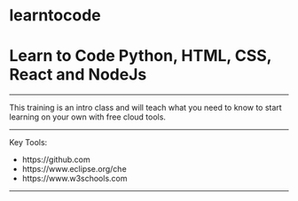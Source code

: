 # learntocode

<h1>Learn to Code Python, HTML, CSS, React and NodeJs </h1>
<hr>
This training is an intro class and will teach what you need to know to start learning
on your own with free cloud tools.
<hr>
Key Tools:
<UL>
<LI>https://github.com</LI>
<LI>https://www.eclipse.org/che</LI>
<LI>https://www.w3schools.com</LI>
</UL>
<HR>


